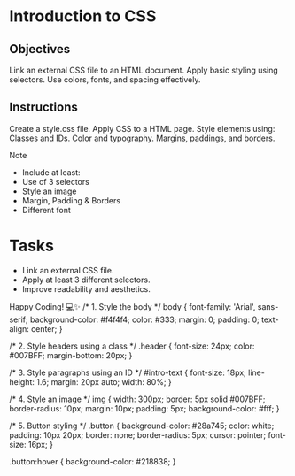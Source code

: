 # Introduction to CSS

## Objectives
Link an external CSS file to an HTML document.
Apply basic styling using selectors.
Use colors, fonts, and spacing effectively.

## Instructions

Create a style.css file.
Apply CSS to a HTML page.
Style elements using:
Classes and IDs.
Color and typography.
Margins, paddings, and borders.

>[!NOTE]
>  - Include at least:
>  - Use of 3 selectors
>  - Style an image
>  - Margin, Padding & Borders
>  - Different font

# Tasks
 - Link an external CSS file.
 - Apply at least 3 different selectors.
 - Improve readability and aesthetics.

Happy Coding! 💻✨
/* 1. Style the body */
body {
    font-family: 'Arial', sans-serif;
    background-color: #f4f4f4;
    color: #333;
    margin: 0;
    padding: 0;
    text-align: center;
}

/* 2. Style headers using a class */
.header {
    font-size: 24px;
    color: #007BFF;
    margin-bottom: 20px;
}

/* 3. Style paragraphs using an ID */
#intro-text {
    font-size: 18px;
    line-height: 1.6;
    margin: 20px auto;
    width: 80%;
}

/* 4. Style an image */
img {
    width: 300px;
    border: 5px solid #007BFF;
    border-radius: 10px;
    margin: 10px;
    padding: 5px;
    background-color: #fff;
}

/* 5. Button styling */
.button {
    background-color: #28a745;
    color: white;
    padding: 10px 20px;
    border: none;
    border-radius: 5px;
    cursor: pointer;
    font-size: 16px;
}

.button:hover {
    background-color: #218838;
}
